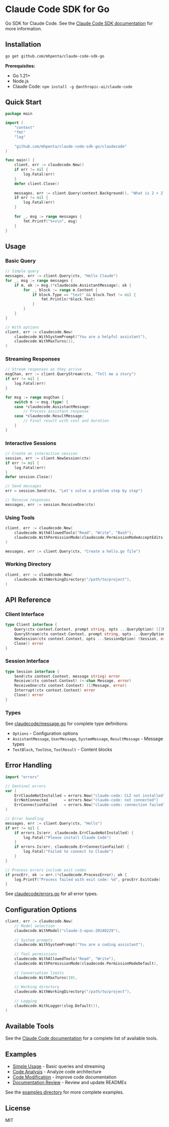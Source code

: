 # Claude Code SDK for Go

Go SDK for Claude Code. See the [Claude Code SDK documentation](https://docs.anthropic.com/en/docs/claude-code/sdk) for more information.

## Installation

```bash
go get github.com/mhpenta/claude-code-sdk-go
```

**Prerequisites:**
- Go 1.21+
- Node.js 
- Claude Code: `npm install -g @anthropic-ai/claude-code`

## Quick Start

```go
package main

import (
    "context"
    "fmt"
    "log"
    
    "github.com/mhpenta/claude-code-sdk-go/claudecode"
)

func main() {
    client, err := claudecode.New()
    if err != nil {
        log.Fatal(err)
    }
    defer client.Close()
    
    messages, err := client.Query(context.Background(), "What is 2 + 2?")
    if err != nil {
        log.Fatal(err)
    }
    
    for _, msg := range messages {
        fmt.Printf("%+v\n", msg)
    }
}
```

## Usage

### Basic Query

```go
// Simple query
messages, err := client.Query(ctx, "Hello Claude")
for _, msg := range messages {
    if m, ok := msg.(*claudecode.AssistantMessage); ok {
        for _, block := range m.Content {
            if block.Type == "text" && block.Text != nil {
                fmt.Println(*block.Text)
            }
        }
    }
}

// With options
client, err := claudecode.New(
    claudecode.WithSystemPrompt("You are a helpful assistant"),
    claudecode.WithMaxTurns(1),
)
```

### Streaming Responses

```go
// Stream responses as they arrive
msgChan, err := client.QueryStream(ctx, "Tell me a story")
if err != nil {
    log.Fatal(err)
}

for msg := range msgChan {
    switch m := msg.(type) {
    case *claudecode.AssistantMessage:
        // Process assistant response
    case *claudecode.ResultMessage:
        // Final result with cost and duration
    }
}
```

### Interactive Sessions

```go
// Create an interactive session
session, err := client.NewSession(ctx)
if err != nil {
    log.Fatal(err)
}
defer session.Close()

// Send messages
err = session.Send(ctx, "Let's solve a problem step by step")

// Receive responses
messages, err := session.ReceiveOne(ctx)
```

### Using Tools

```go
client, err := claudecode.New(
    claudecode.WithAllowedTools("Read", "Write", "Bash"),
    claudecode.WithPermissionMode(claudecode.PermissionModeAcceptEdits),
)

messages, err := client.Query(ctx, "Create a hello.go file")
```

### Working Directory

```go
client, err := claudecode.New(
    claudecode.WithWorkingDirectory("/path/to/project"),
)
```

## API Reference

### Client Interface

```go
type Client interface {
    Query(ctx context.Context, prompt string, opts ...QueryOption) ([]Message, error)
    QueryStream(ctx context.Context, prompt string, opts ...QueryOption) (<-chan Message, error)
    NewSession(ctx context.Context, opts ...SessionOption) (Session, error)
    Close() error
}
```

### Session Interface

```go
type Session interface {
    Send(ctx context.Context, message string) error
    Receive(ctx context.Context) (<-chan Message, error)
    ReceiveOne(ctx context.Context) ([]Message, error)
    Interrupt(ctx context.Context) error
    Close() error
}
```

### Types

See [claudecode/message.go](claudecode/message.go) for complete type definitions:
- `Options` - Configuration options
- `AssistantMessage`, `UserMessage`, `SystemMessage`, `ResultMessage` - Message types
- `TextBlock`, `ToolUse`, `ToolResult` - Content blocks

## Error Handling

```go
import "errors"

// Sentinel errors
var (
    ErrClaudeNotInstalled = errors.New("claude-code: CLI not installed")
    ErrNotConnected       = errors.New("claude-code: not connected")
    ErrConnectionFailed   = errors.New("claude-code: connection failed")
)

// Error handling
messages, err := client.Query(ctx, "Hello")
if err != nil {
    if errors.Is(err, claudecode.ErrClaudeNotInstalled) {
        log.Fatal("Please install Claude Code")
    }
    if errors.Is(err, claudecode.ErrConnectionFailed) {
        log.Fatal("Failed to connect to Claude")
    }
}

// Process errors include exit codes
if procErr, ok := err.(*claudecode.ProcessError); ok {
    log.Printf("Process failed with exit code: %d", procErr.ExitCode)
}
```

See [claudecode/errors.go](claudecode/errors.go) for all error types.

## Configuration Options

```go
client, err := claudecode.New(
    // Model selection
    claudecode.WithModel("claude-3-opus-20240229"),
    
    // System prompts
    claudecode.WithSystemPrompt("You are a coding assistant"),
    
    // Tool permissions
    claudecode.WithAllowedTools("Read", "Write"),
    claudecode.WithPermissionMode(claudecode.PermissionModeDefault),
    
    // Conversation limits
    claudecode.WithMaxTurns(10),
    
    // Working directory
    claudecode.WithWorkingDirectory("/path/to/project"),
    
    // Logging
    claudecode.WithLogger(slog.Default()),
)
```

## Available Tools

See the [Claude Code documentation](https://docs.anthropic.com/en/docs/claude-code/settings#tools-available-to-claude) for a complete list of available tools.

## Examples

- [Simple Usage](examples/simple/) - Basic queries and streaming
- [Code Analysis](examples/analyze-sdk/) - Analyze code architecture
- [Code Modification](examples/improve-comment/) - Improve code documentation
- [Documentation Review](examples/review-readmes/) - Review and update READMEs

See the [examples directory](examples/) for more complete examples.

## License

MIT